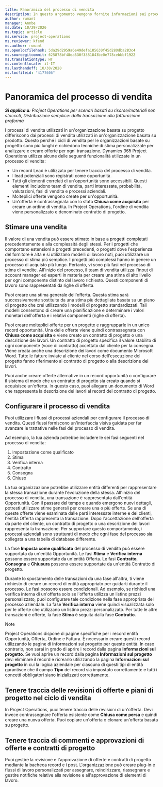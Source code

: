 ```yaml
---
title: Panoramica del processo di vendita
description: In questo argomento vengono fornite informazioni sui processi di vendita di base.
author: rumant
manager: Annbe
ms.date: 10/29/2020
ms.topic: article
ms.service: project-operations
ms.reviewer: kfend
ms.author: rumant
ms.openlocfilehash: 5da29d2959a6e49defa185630f45d280dba283c4
ms.sourcegitcommit: 625878bf48ea530f3381843be0e778cebbbf1922
ms.translationtype: HT
ms.contentlocale: it-IT
ms.lasthandoff: 10/30/2020
ms.locfileid: "4177606"
---
```

# <a name="sales-process-overview"></a>Panoramica del processo di vendita

_**Si applica a:** Project Operations per scenari basati su risorse/materiali non stoccati, Distribuzione semplice: dalla transazione alla fatturazione proforma_

I processi di vendita utilizzati in un'organizzazione basata su progetto differiscono dai processi di vendita utilizzati in un'organizzazione basata su prodotto. Questo perché i cicli di vendita per le organizzazioni basate su progetto sono più lunghi e richiedono tecniche di stima personalizzate per analizzare e creare offerte per ogni transazione. Dynamics 365 Project Operations utilizza alcune delle seguenti funzionalità utilizzate in un processo di vendita:

- Un record Lead è utilizzato per tenere traccia del processo di vendita.
- I lead potenziali sono registrati come opportunità.
- Tutti gli elementi correlati di un'opportunità sono accessibili. Questi elementi includono team di vendita, parti interessate, probabilità, valutazioni, fasi di vendita e processi aziendali.
- Molteplici offerte vengono create per un'opportunità.
- Un'offerta è contrassegnata con lo stato **Chiusa come acquisita** per creare un ordine di vendita. In Project Operations, l'ordine di vendita viene personalizzato e denominato contratto di progetto.

## <a name="estimate-a-sale"></a>Stimare una vendita
Il valore di una vendita può essere stimato in base a progetti completati precedentemente e alla complessità degli stessi. Per i progetti che comportano estensioni a progetti precedenti, o progetti dove l'esperienza del fornitore è alta e si utilizzano modelli di lavoro noti, puoi utilizzare un processo di stima più semplice. I progetti più complessi hanno in genere un processo di acquisto più lungo. Pertanto, vi sono più fasi nel processo di stima di vendite. All'inizio del processo, il team di vendita utilizza l'input di account manager ed esperti in materia per creare una stima di alto livello per ogni componente distinto del lavoro richiesto. Questi componenti di lavoro sono rappresentati da righe di offerta. 

Puoi creare una stima generale dell'offerta. Questa stima sarà successivamente sostituita da una stima più dettagliata basata su un piano di progetto che crei utilizzando i modelli di progetto standardizzati. Tali modelli consentono di creare una pianificazione e determinare i valori monetari dell'offerta e i relativi componenti (righe di offerta). 

Puoi creare molteplici offerte per un progetto e raggrupparle in un unico record opportunità. Una delle offerte viene quindi contrassegnata con **Chiusa come acquisita** e viene creato un contratto di progetto o una descrizione dei lavori. Un contratto di progetto specifica il valore stabilito di ogni componente (voce di contratto) accettato dal cliente per la consegna. Viene creata anche una descrizione dei lavori come documento Microsoft Word. Tutte le fatture inviate al cliente nel corso dell'esecuzione del progetto fanno riferimento al contratto di progetto o alla descrizione dei lavori.

Puoi anche creare offerte alternative in un record opportunità o configurare il sistema di modo che un contratto di progetto sia creato quando si acquisisce un'offerta. In questo caso, puoi allegare un documento di Word che rappresenta la descrizione dei lavori al record del contratto di progetto.

## <a name="configure-the-sales-process"></a>Configurare il processo di vendita
Puoi utilizzare i flussi di processi aziendali per configurare il processo di vendita. Questi flussi forniscono un'interfaccia visiva guidata per far avanzare le trattative nelle fasi del processo di vendita.

Ad esempio, la tua azienda potrebbe includere le sei fasi seguenti nel processo di vendita:

1. Impostazione come qualificato
2. Stima
3. Verifica interna
4. Contratto
5. Consegna
6. Chiuso
 
La tua organizzazione potrebbe utilizzare entità differenti per rappresentare la stessa transazione durante l'evoluzione della stessa. All'inizio del processo di vendita, una transazione è rappresentata dall'entità Opportunità. Con il passare del tempo e quando emergono nuovi dettagli, potresti utilizzare stime generali per creare una o più offerte. Se una di queste offerte viene esaminata dalle parti interessate interne e dei clienti, l'entità Offerta rappresenta la transazione. Dopo l'accettazione dell'offerta da parte del cliente, un contratto di progetto o una descrizione dei lavori rappresenta la transazione. Per supportare questo comportamento, i processi aziendali sono strutturati di modo che ogni fase del processo sia collegata a una tabella di database differente.

La fase **Imposta come qualificato** del processo di vendita può essere supportata da un'entità Opportunità. Le fasi **Stima** e **Verifica interna** possono essere supportate da un'entità Offerta. Le fasi **Contratto**, **Consegna** e **Chiusura** possono essere supportate da un'entità Contratto di progetto.

Durante lo spostamento delle transazioni da una fase all'altra, ti viene richiesto di creare un record di entità appropriato per guidarti durante il processo. Le fasi possono essere condizionali. Ad esempio, se richiedi una verifica interna di un'offerta solo se l'offerta utilizza un listino prezzi personalizzato, puoi configurare tale condizione nella fase appropriata del processo aziendale. La fase **Verifica interna** viene quindi visualizzata solo per le offerte che utilizzano un listino prezzi personalizzato. Per tutte le altre transazioni e offerte, la fase **Stima** è seguita dalla fase **Contratto**.

> [!NOTE]
> Project Operations dispone di pagine specifiche per i record entità Opportunità, Offerta, Ordine e Fattura. È necessario creare questi record utilizzando le pagine di informazioni sul progetto per queste entità. In caso contrario, non sarai in grado di aprire i record dalla pagina **Informazioni sul progetto**. Se vuoi aprire un record dalla pagina **Informazioni sul progetto** devi eliminare il record e ricrearlo utilizzando la pagina **Informazioni sul progetto** in cui la logica aziendale per ciascuno di questi tipi di entità garantisce che il campo **Tipo** del record sia impostato correttamente e tutti i concetti obbligatori siano inizializzati correttamente.


## <a name="track-revisions-to-quotes-and-project-plans-in-the-sales-cycle"></a>Tenere traccia delle revisioni di offerte e piani di progetto nel ciclo di vendita
In Project Operations, puoi tenere traccia delle revisioni di un'offerta. Devi invece contrassegnare l'offerta esistente come **Chiusa come persa** e quindi creare una nuova offerta. Puoi copiare un'offerta o clonare un'offerta basata su progetto.

## <a name="track-comments-and-approvals-of-quotes-and-project-contracts"></a>Tenere traccia di commenti e approvazioni di offerte e contratti di progetto
Puoi gestire la revisione e l'approvazione di offerte e contratti di progetto mediante la bacheca record e i post. L'organizzazione può creare plug-in e flussi di lavoro personalizzati per assegnare, reindirizzare, riassegnare e gestire notifiche relative alla revisione e all'approvazione di elementi di lavoro.
